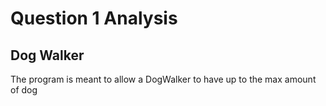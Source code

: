 # Question 1 Analysis

## Dog Walker

The program is meant to allow a DogWalker to have up to the max amount of dog
